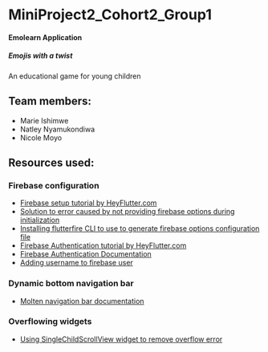 # MiniProject2_Cohort2_Group1
#### Emolearn Application
##### Emojis with a twist

An educational game for young children
## Team members:
- Marie Ishimwe
- Natley Nyamukondiwa
- Nicole Moyo
## Resources used:
### Firebase configuration

- [Firebase setup tutorial by HeyFlutter.com](https://www.youtube.com/watch?v=sz4slPFwEvs)
- [Solution to error caused by not providing firebase options during initialization](https://stackoverflow.com/questions/70232931/firebaseoptions-cannot-be-null-when-creating-the-default-app)
- [Installing flutterfire CLI to use to generate firebase options configuration file](https://firebase.flutter.dev/docs/cli/)
- [Firebase Authentication tutorial by HeyFlutter.com](https://www.youtube.com/watch?v=4vKiJZNPhss)
- [Firebase Authentication Documentation](https://firebase.google.com/docs/auth/flutter/start#:~:text=Add%20Firebase%20Authentication%20to%20your%20app%20From%20the,the%20plugin%20in%20your%20Dart%20code%3A%20import%20%27package%3Afirebase_auth%2Ffirebase_auth.dart%27%3B)
- [Adding username to firebase user](https://stackoverflow.com/questions/63869474/how-can-i-add-the-displayname-to-the-firebase-user-flutter-dart)

### Dynamic bottom navigation bar
- [Molten navigation bar documentation](https://pub.dev/packages/molten_navigationbar_flutter/example)

### Overflowing widgets
- [Using SingleChildScrollView widget to remove overflow error](https://api.flutter.dev/flutter/widgets/SingleChildScrollView-class.html)

